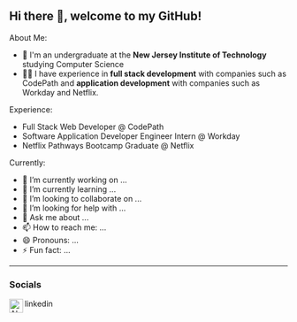 ## Hi there 👋, welcome to my GitHub!

About Me: 
- 📍 I'm an undergraduate at the **New Jersey Institute of Technology** studying Computer Science
- 👩‍💻 I have experience in **full stack development** with companies such as CodePath and **application development** with companies such as Workday and Netflix.

Experience:
- Full Stack Web Developer @ CodePath
- Software Application Developer Engineer Intern @ Workday
- Netflix Pathways Bootcamp Graduate @ Netflix 
  
Currently: 
- 🔭 I’m currently working on ...
- 🌱 I’m currently learning ...
- 👯 I’m looking to collaborate on ...
- 🤔 I’m looking for help with ...
- 💬 Ask me about ...
- 📫 How to reach me: ...
- 😄 Pronouns: ...
- ⚡ Fun fact: ...

---
### Socials
linkedin
[<img align="left" alt="Alexa | Discord" width="25px" src="https://cdn0.iconfinder.com/data/icons/free-social-media-set/24/discord-512.png"/>][discord]

[discord]: https://discord.gg/qpAxYaF
[linkedin]: https://www.linkedin.com/in/katherin-jimenez-2a7876220/
[portfolio]: https://www.katherin.io
